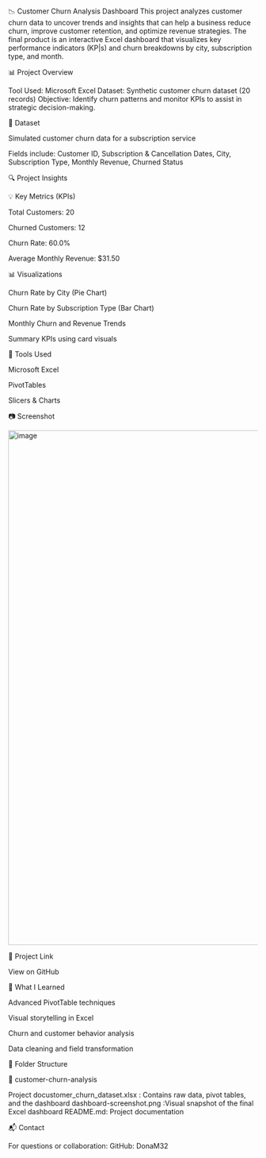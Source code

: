 📉 Customer Churn Analysis Dashboard
This project analyzes customer churn data to uncover trends and insights that can help a business reduce churn, improve customer retention, and optimize revenue strategies.
The final product is an interactive Excel dashboard that visualizes key performance indicators (KP|s) and churn breakdowns by city, subscription type, and month.

📊 Project Overview

Tool Used: Microsoft Excel
Dataset: Synthetic customer churn dataset (20 records)
Objective: Identify churn patterns and monitor KPIs to assist in strategic decision-making.


📁 Dataset

Simulated customer churn data for a subscription service

Fields include: Customer ID, Subscription & Cancellation Dates, City, Subscription Type, Monthly Revenue, Churned Status

🔍 Project Insights

💡 Key Metrics (KPIs)

Total Customers: 20

Churned Customers: 12

Churn Rate: 60.0%

Average Monthly Revenue: $31.50

📊 Visualizations

Churn Rate by City (Pie Chart)

Churn Rate by Subscription Type (Bar Chart)

Monthly Churn and Revenue Trends

Summary KPIs using card visuals

📌 Tools Used

Microsoft Excel

PivotTables

Slicers & Charts

📷 Screenshot

<img width="1037" alt="image" src="https://github.com/user-attachments/assets/3e40b58d-0bc7-4aaf-970e-4cc1d917640a" />

🔗 Project Link

View on GitHub

🧠 What I Learned

Advanced PivotTable techniques

Visual storytelling in Excel

Churn and customer behavior analysis

Data cleaning and field transformation

📂 Folder Structure

📁 customer-churn-analysis

Project docustomer_churn_dataset.xlsx : Contains raw data, pivot tables, and the dashboard
dashboard-screenshot.png :Visual snapshot of the final Excel dashboard
README.md: Project documentation

📬 Contact

For questions or collaboration:
GitHub: DonaM32
